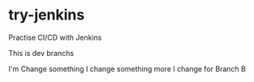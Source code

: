 try-jenkins
==============================
Practise CI/CD with Jenkins 


This is dev branchs

I'm Change something
I change something more
I change for Branch B
